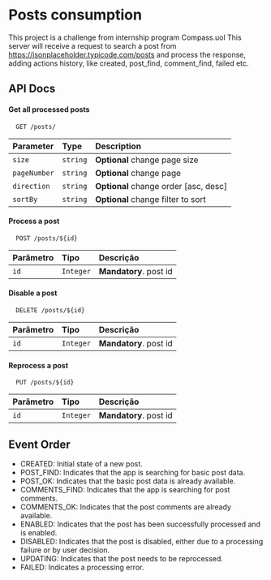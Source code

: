 
# Posts consumption

This project is a challenge from internship program Compass.uol
This server will receive a request to search a post from https://jsonplaceholder.typicode.com/posts and process the response, adding actions history, like created, post_find, comment_find, failed etc.


## API Docs

#### Get all processed posts

```http
  GET /posts/
```

| Parameter   | Type       | Description                           |
| :---------- | :--------- | :---------------------------------- |
| `size` | `string` | **Optional** change page size|
| `pageNumber` | `string` | **Optional** change page|
| `direction` | `string` | **Optional** change order [asc, desc]|
| `sortBy` | `string` | **Optional** change filter to sort|

#### Process a post

```http
  POST /posts/${id}
```

| Parâmetro   | Tipo       | Descrição                                   |
| :---------- | :--------- | :------------------------------------------ |
| `id`      | `Integer` | **Mandatory**. post id|


#### Disable a post

```http
  DELETE /posts/${id}
```

| Parâmetro   | Tipo       | Descrição                                   |
| :---------- | :--------- | :------------------------------------------ |
| `id`      | `Integer` | **Mandatory**. post id|

#### Reprocess a post

```http
  PUT /posts/${id}
```

| Parâmetro   | Tipo       | Descrição                                   |
| :---------- | :--------- | :------------------------------------------ |
| `id`      | `Integer` | **Mandatory**. post id|

## Event Order

- CREATED: Initial state of a new post.
- POST_FIND: Indicates that the app is searching for basic post data.
- POST_OK: Indicates that the basic post data is already available.
- COMMENTS_FIND: Indicates that the app is searching for post comments.
- COMMENTS_OK: Indicates that the post comments are already available.
- ENABLED: Indicates that the post has been successfully processed and is enabled.
- DISABLED: Indicates that the post is disabled, either due to a processing failure or by user decision.
- UPDATING: Indicates that the post needs to be reprocessed.
- FAILED: Indicates a processing error.

